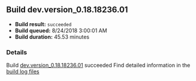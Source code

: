 ## Build dev.version_0.18.18236.01
- **Build result:** `succeeded`
- **Build queued:** 8/24/2018 3:00:01 AM
- **Build duration:** 45.53 minutes
### Details
Build [dev.version_0.18.18236.01](https://winappstudio.visualstudio.com/web/build.aspx?pcguid=a4ef43be-68ce-4195-a619-079b4d9834c2&builduri=vstfs%3a%2f%2f%2fBuild%2fBuild%2f26139) succeeded
Find detailed information in the [build log files](https://uwpctdiags.blob.core.windows.net/buildlogs/dev.version_0.18.18236.01_logs.zip)
